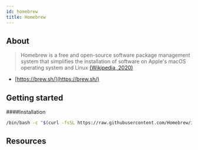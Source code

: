 ```yaml
---
id: homebrew
title: Homebrew
---
```



## About
> Homebrew is a free and open-source software package management system that simplifies the installation of software on Apple's macOS operating system and Linux
> [(Wikipedia, 2020)](https://en.wikipedia.org/wiki/Homebrew_(package_manager))

- [https://brew.sh/](https://brew.sh/)

## Getting started
####Installation
```sh
/bin/bash -c "$(curl -fsSL https://raw.githubusercontent.com/Homebrew/install/HEAD/install.sh)"
```

## Resources

